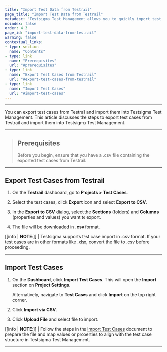 ```yaml
---
title: "Import Test Data from Testrail"
page_title: "Import Test Data from Testrail"
metadesc: "Testsigma Test Management allows you to quickly import test cases from Testrail into an existing project. This feature streamlines test case migration and bulk additions"
noindex: false
order: 4.3
page_id: "import-test-data-from-testrail"
warning: false
contextual_links:
- type: section
  name: "Contents"
- type: link
  name: "Prerequisites"
  url: "#prerequisites"
- type: link
  name: "Export Test Cases from Testrail"
  url: "#export-test-cases-from-testrail"
- type: link
  name: "Import Test Cases"
  url: "#import-test-cases"
---
```


---

You can export test cases from Testrail and import them into Testsigma Test Management. This article discusses the steps to export test cases from Testrail and import them into Testsigma Test Management.

---

> ## **Prerequisites**
> 
> Before you begin, ensure that you have a .csv file containing the exported test cases from Testrail. 

---

## **Export Test Cases from Testrail**

1. On the **Testrail** dashboard, go to **Projects > Test Cases**.

2. Select the test cases, click **Export** icon and select **Export to CSV**.

3. In the **Export to CSV** dialog, select the **Sections** (folders) and **Columns** (properties and values) you want to export.

4. The file will be downloaded in **.csv** format.

[[info | **NOTE**:]]
| Testsigma supports test case import in .csv format. If your test cases are in other formats like .xlsx, convert the file to .csv before proceeding.

---

## **Import Test Cases**

1. On the **Dashboard**, click **Import Test Cases**. This will open the **Import** section on **Project Settings**.  

   Alternatively, navigate to **Test Cases** and click **Import** on the top right corner.

2. Click **Import via CSV**.

3. Click **Upload File** and select file to import. 

[[info | **NOTE**:]]
| Follow the steps in the [Import Test Cases](https://testsigma.com/docs/test-management/imports-and-exports/csv-file/) document to prepare the file and map values or properties to align with the test case structure in Testsigma Test Management.


---
